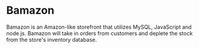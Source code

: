 # Bamazon

Bamazon is an Amazon-like storefront that utilizes MySQL, JavaScript and node.js. Bamazon will take in orders from customers and deplete the stock from the store's inventory database.